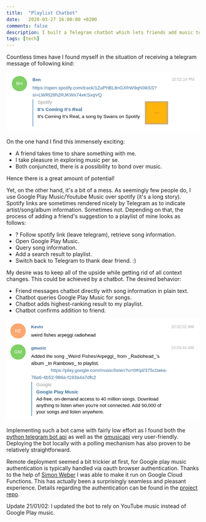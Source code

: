 ```yaml
---
title:  "Playlist Chatbot"
date:   2020-03-27 16:00:00 +0200
comments: false
description: I built a Telegram chatbot which lets friends add music to my discovery playlist.
tags: [tech]
---
```


Countless times have I found myself in the situation of receiving a telegram message of following
kind:

![telegram message](/imgs/playlist-chat-bot/telegram-message.png)

On the one hand I find this immensely exciting:
   * A friend takes time to share something with me.
   * I take pleasure in exploring music per se.
   * Both conjuncted, there is a possibility to bond over music.

Hence there is a great amount of potential!

Yet, on the other hand, it's a bit of a mess. As seemingly few people do, I use Google Play
Music/Youtube Music over spotify (it's a long story). Spotify links are sometimes rendered
nicely by Telegram as to indicate artist/song/album information. Sometimes not. Depending on that,
the process of adding a friend's suggestion to a playlist of mine looks as follows:
   * ? Follow spotify link (leave telegram), retrieve song information.
   * Open Google Play Music.
   * Query song information.
   * Add a search result to playlist.
   * Switch back to Telegram to thank dear friend. :)

My desire was to keep all of the upside while getting rid of all context changes. This could be
achieved by a chatbot. The desired behavior:
   * Friend messages chatbot directly with song information in plain text.
   * Chatbot queries Google Play Music for songs.
   * Chatbot adds highest-ranking result to my playlist.
   * Chatbot confirms addition to friend.

![bot message](/imgs/playlist-chat-bot/bot-message.png)

Implementing such a bot came with fairly low effort as I found both the [python telegram bot
api](https://python-telegram-bot.org/) as well as the [gmusicapi](
https://github.com/simon-weber/gmusicapi) very user-friendly. Deploying the bot locally with a
polling mechanism has also proven to be relatively straightforward.

Remote deployment seemed a bit trickier at first, for Google play music authentication is typically
handled via oauth browser authentication. Thanks to the help of [Simon
Weber](https://www.simonmweber.com/) I was able to make it run on Google Cloud Functions. This has
actually been a surprisingly seamless and pleasant experience. Details regarding the authentication
can be found in the [project repo](https://github.com/kklein/gmusic-bot).

Update 21/01/02: I updated the bot to rely on YouTube music instead of Google Play music.
